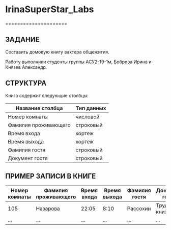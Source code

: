 # IrinaSuperStar_Labs
=====================

ЗАДАНИЕ
-------

Составить домовую книгу вахтера общежития. 

Работу выполнили студенты группы АСУ2-19-1м, Боброва Ирина и Князев Александр.


СТРУКТУРА
---------

Книга содержит следующие столбцы:

| Название столбца | Тип данных |
| ---------------- | ---------- |
| Номер комнаты | числовой |
| Фамилия проживающего | строковый |
| Время входа | кортеж |
| Время выхода | кортеж |
| Фамилия гостя | строковый |
| Документ гостя | строковый |


ПРИМЕР ЗАПИСИ В КНИГЕ
-----------------------

| Номер комнаты | Фамилия проживающего | Время входа | Время выхода | Фамилия гостя | Документ гостя |
| ------------- | -------------------- | ----------- | ------------ | ------------- | -------------- |
| 105 | Назарова | 22:05 | 8:10 | Рассохин | Трудовая книжка |
| ... | ... | ... | ... | ... | ... |
